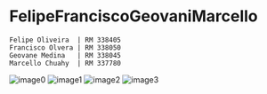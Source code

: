 # FelipeFranciscoGeovaniMarcello

```
Felipe Oliveira  | RM 338405
Francisco Olvera | RM 338050
Geovane Medina   | RM 338045
Marcello Chuahy  | RM 337780
```


![image0](https://user-images.githubusercontent.com/17011151/106358491-57836e80-62eb-11eb-95ec-78a446960d67.png)
![image1](https://user-images.githubusercontent.com/17011151/106358494-5a7e5f00-62eb-11eb-9b19-565082d5652c.png)
![image2](https://user-images.githubusercontent.com/17011151/106358500-60744000-62eb-11eb-850f-59d7a71d8460.png)
![image3](https://user-images.githubusercontent.com/17011151/106358502-636f3080-62eb-11eb-8c3f-6ad84d55535e.png)
